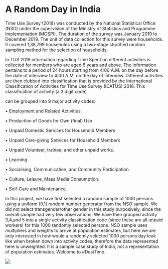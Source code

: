 # A Random Day in India

Time Use Survey (2019) was conducted by the National Statistical Office (NSO) under the
supervision of the Ministry of Statistics and Programme Implementation (MOSPI). The duration
of the survey was January 2019 to December 2019. The unit of data collection for this survey
were households. It covered 1,38,799 households using a two-stage stratified random sampling
method for the selection of households.

In TUS 2019 information regarding Time Spent on different activities is collected for members
who are aged 6 years and above. The information pertains to a period of 24 hours starting from
4:00 A.M. on the day before the date of interview to 4:00 A.M. on the day of interview. Different
activities are then clubbed into classification that is provided by the International Classification
of Activities for Time Use Survey (ICATUS) 2016. This classification of activity (a 3 digit code)

can be grouped into 9 major activity codes:

$\bullet$ Employment and Related Activities.

$\bullet$ Production of Goods for Own (final) Use

$\bullet$ Unpaid Domestic Services for Household Members

$\bullet$ Unpaid Care-giving Services for Household Members

$\bullet$ Unpaid Volunteer, trainee, and other unpaid works.

$\bullet$ Learning

$\bullet$ Socialising, Communication, and Community Participation.

$\bullet$ Culture, Leisure, Mass Media Consumption.

$\bullet$ Self-Care and Maintenance.

In this project, we have first selected a random sample of 1000 persons using a uniform (0,1)
random number generator from the NSO sample. We did not select transgender/other gender in
this study purposively, since the overall sample had very few observations.
We have then grouped activity 3,4,and 5 into a single activity classification code (since these are
all unpaid workers) for this 1000 randomly selected persons.
NSO sample uses multipliers and weights to arrive at population estimates, but here we are only
interested in how would a randomly selected 1000 persons day look like when broken down into
activity codes, therefore the data represented here is unweighted. It is a sample case study of
India, not a representation of population estimates.
Welcome to #DesiTime.



![]('https://github.com/desidata/2311_TUS_2019/blob/main/movingbubbles1.html')
